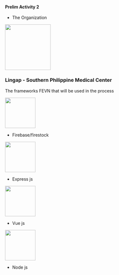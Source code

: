 
#### Prelim Activity 2 

* The Organization

<img src= https://user-images.githubusercontent.com/77378354/209249194-54b06eca-ac60-4e2f-9a8b-22c936aec3cb.png width="150px">

### **Lingap - Southern Philippine Medical Center**

 The frameworks FEVN that will be used in the process
 
 <img src= https://user-images.githubusercontent.com/77378354/209252797-4ebbdf5d-0388-40a5-8dee-2ef44eb1a81c.png width="100px">

* Firebase/firestock

<img src= https://user-images.githubusercontent.com/77378354/209252995-679a25d5-5973-46db-ac8f-1f763e878ea0.png width="100px">

* Express js

<img src= https://user-images.githubusercontent.com/77378354/209253273-3e53d1eb-24a7-4fc6-a077-c00c4f97b499.png width="100px">

* Vue js

<img src= https://user-images.githubusercontent.com/77378354/209253591-7714a670-adee-4441-af20-fb10cdd0f796.png width="100px">

* Node js





